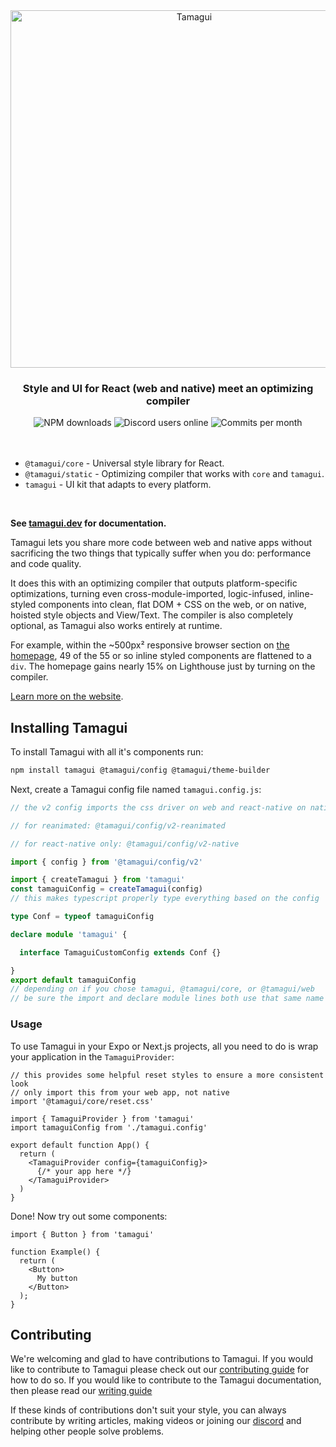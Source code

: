 <div align="center">
  <img margin="auto" width="572px" src="https://github.com/tamagui/tamagui/raw/master/apps/site/public/social.png" alt="Tamagui">
</div>

<h3 align="center">
  Style and UI for React (web and native) meet an optimizing compiler
</h3>

<div align="center">
  <img alt="NPM downloads" src="https://img.shields.io/npm/dw/@tamagui/core?logo=npm&label=NPM%20downloads&cacheSeconds=3600"/>
  <img alt="Discord users online" src="https://img.shields.io/github/commit-activity/m/tamagui/tamagui?label=Commits&logo=git" />
  <img alt="Commits per month" src="https://img.shields.io/discord/909986013848412191?logo=discord&label=Discord&cacheSeconds=3600" />
</div>

<br />
<br />

- `@tamagui/core` - Universal style library for React.
- `@tamagui/static` - Optimizing compiler that works with `core` and `tamagui`.
- `tamagui` - UI kit that adapts to every platform.

<br />

**See [tamagui.dev](https://tamagui.dev) for documentation.**

Tamagui lets you share more code between web and native apps without sacrificing the two things that typically suffer when you do: performance and code quality.

It does this with an optimizing compiler that outputs platform-specific optimizations, turning even cross-module-imported, logic-infused, inline-styled components into clean, flat DOM + CSS on the web, or on native, hoisted style objects and View/Text. The compiler is also completely optional, as Tamagui also works entirely at runtime.

For example, within the ~500px² responsive browser section on [the homepage](https://tamagui.dev), 49 of the 55 or so inline styled components are flattened to a `div`. The homepage gains nearly 15% on Lighthouse just by turning on the compiler.

[Learn more on the website](https://tamagui.dev/docs/intro/introduction).

## Installing Tamagui

To install Tamagui with all it's components run:

```bash
npm install tamagui @tamagui/config @tamagui/theme-builder
```

Next, create a Tamagui config file named `tamagui.config.js`:

```ts
// the v2 config imports the css driver on web and react-native on native

// for reanimated: @tamagui/config/v2-reanimated

// for react-native only: @tamagui/config/v2-native

import { config } from '@tamagui/config/v2'

import { createTamagui } from 'tamagui'
const tamaguiConfig = createTamagui(config)
// this makes typescript properly type everything based on the config

type Conf = typeof tamaguiConfig

declare module 'tamagui' {

  interface TamaguiCustomConfig extends Conf {}

}
export default tamaguiConfig
// depending on if you chose tamagui, @tamagui/core, or @tamagui/web
// be sure the import and declare module lines both use that same name
```

### Usage

To use Tamagui in your Expo or Next.js projects, all you need to do is wrap your application in the `TamaguiProvider`:

```tsx
// this provides some helpful reset styles to ensure a more consistent look
// only import this from your web app, not native
import '@tamagui/core/reset.css'

import { TamaguiProvider } from 'tamagui'
import tamaguiConfig from './tamagui.config'

export default function App() {
  return (
    <TamaguiProvider config={tamaguiConfig}>
      {/* your app here */}
    </TamaguiProvider>
  )
}
```

Done! Now try out some components:

```tsx
import { Button } from 'tamagui'

function Example() {
  return (
    <Button>
      My button
    </Button>
  );
}
```

## Contributing

We're welcoming and glad to have contributions to Tamagui. If you would like to contribute to Tamagui please check out our [contributing guide](https://github.com/tamagui/tamagui/blob/master/CONTRIBUTING.md) for how to do so. If you would like to contribute to the Tamagui documentation, then please read our [writing guide](https://github.com/tamagui/tamagui/apps/site/WRITING-GUIDE.md)

If these kinds of contributions don't suit your style, you can always contribute by writing articles, making videos or joining our [discord](https://discord.gg/vhEKmdCZw6) and helping other people solve problems.